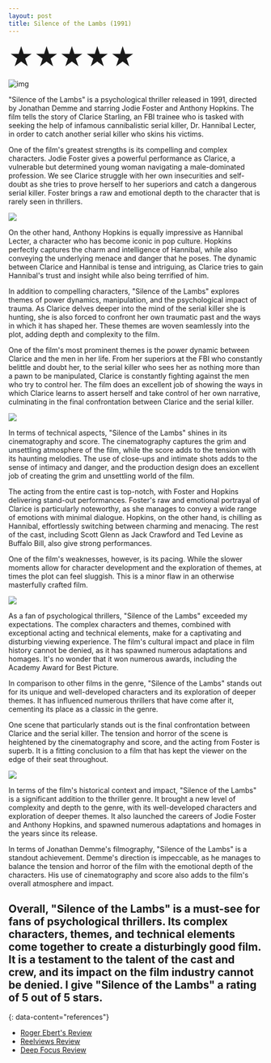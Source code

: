 ```yaml
---
layout: post
title: Silence of the Lambs (1991)
---
```

<font size=7>★★★★★</font>

![img](https://raw.githubusercontent.com/abadari3/abadari3.github.io/master/_images/sevensamurai1.jpeg)

"Silence of the Lambs" is a psychological thriller released in 1991, directed by Jonathan Demme and starring Jodie Foster and Anthony Hopkins. The film tells the story of Clarice Starling, an FBI trainee who is tasked with seeking the help of infamous cannibalistic serial killer, Dr. Hannibal Lecter, in order to catch another serial killer who skins his victims.

One of the film's greatest strengths is its compelling and complex characters. Jodie Foster gives a powerful performance as Clarice, a vulnerable but determined young woman navigating a male-dominated profession. We see Clarice struggle with her own insecurities and self-doubt as she tries to prove herself to her superiors and catch a dangerous serial killer. Foster brings a raw and emotional depth to the character that is rarely seen in thrillers.


<img src="https://raw.githubusercontent.com/abadari3/abadari3.github.io/master/_images/sevensamurai3.png" class="rightfloat" > 

On the other hand, Anthony Hopkins is equally impressive as Hannibal Lecter, a character who has become iconic in pop culture. Hopkins perfectly captures the charm and intelligence of Hannibal, while also conveying the underlying menace and danger that he poses. The dynamic between Clarice and Hannibal is tense and intriguing, as Clarice tries to gain Hannibal's trust and insight while also being terrified of him.

In addition to compelling characters, "Silence of the Lambs" explores themes of power dynamics, manipulation, and the psychological impact of trauma. As Clarice delves deeper into the mind of the serial killer she is hunting, she is also forced to confront her own traumatic past and the ways in which it has shaped her. These themes are woven seamlessly into the plot, adding depth and complexity to the film.


One of the film's most prominent themes is the power dynamic between Clarice and the men in her life. From her superiors at the FBI who constantly belittle and doubt her, to the serial killer who sees her as nothing more than a pawn to be manipulated, Clarice is constantly fighting against the men who try to control her. The film does an excellent job of showing the ways in which Clarice learns to assert herself and take control of her own narrative, culminating in the final confrontation between Clarice and the serial killer.

<img src="https://raw.githubusercontent.com/abadari3/abadari3.github.io/master/_images/sevensamurai4.png" class="leftfloat"> 

In terms of technical aspects, "Silence of the Lambs" shines in its cinematography and score. The cinematography captures the grim and unsettling atmosphere of the film, while the score adds to the tension with its haunting melodies. The use of close-ups and intimate shots adds to the sense of intimacy and danger, and the production design does an excellent job of creating the grim and unsettling world of the film.

The acting from the entire cast is top-notch, with Foster and Hopkins delivering stand-out performances. Foster's raw and emotional portrayal of Clarice is particularly noteworthy, as she manages to convey a wide range of emotions with minimal dialogue. Hopkins, on the other hand, is chilling as Hannibal, effortlessly switching between charming and menacing. The rest of the cast, including Scott Glenn as Jack Crawford and Ted Levine as Buffalo Bill, also give strong performances.

One of the film's weaknesses, however, is its pacing. While the slower moments allow for character development and the exploration of themes, at times the plot can feel sluggish. This is a minor flaw in an otherwise masterfully crafted film.


<img src="https://raw.githubusercontent.com/abadari3/abadari3.github.io/master/_images/sevensamurai6.png" class="rightfloat" > 


As a fan of psychological thrillers, "Silence of the Lambs" exceeded my expectations. The complex characters and themes, combined with exceptional acting and technical elements, make for a captivating and disturbing viewing experience. The film's cultural impact and place in film history cannot be denied, as it has spawned numerous adaptations and homages. It's no wonder that it won numerous awards, including the Academy Award for Best Picture.

In comparison to other films in the genre, "Silence of the Lambs" stands out for its unique and well-developed characters and its exploration of deeper themes. It has influenced numerous thrillers that have come after it, cementing its place as a classic in the genre.

One scene that particularly stands out is the final confrontation between Clarice and the serial killer. The tension and horror of the scene is heightened by the cinematography and score, and the acting from Foster is superb. It is a fitting conclusion to a film that has kept the viewer on the edge of their seat throughout.

<img src="https://raw.githubusercontent.com/abadari3/abadari3.github.io/master/_images/sevensamurai5.png" class="leftfloat"> 


In terms of the film's historical context and impact, "Silence of the Lambs" is a significant addition to the thriller genre. It brought a new level of complexity and depth to the genre, with its well-developed characters and exploration of deeper themes. It also launched the careers of Jodie Foster and Anthony Hopkins, and spawned numerous adaptations and homages in the years since its release.

In terms of Jonathan Demme's filmography, "Silence of the Lambs" is a standout achievement. Demme's direction is impeccable, as he manages to balance the tension and horror of the film with the emotional depth of the characters. His use of cinematography and score also adds to the film's overall atmosphere and impact.

Overall, "Silence of the Lambs" is a must-see for fans of psychological thrillers. Its complex characters, themes, and technical elements come together to create a disturbingly good film. It is a testament to the talent of the cast and crew, and its impact on the film industry cannot be denied. I give "Silence of the Lambs" a rating of 5 out of 5 stars. 
---
{: data-content="references"}
- [Roger Ebert's Review](https://www.rogerebert.com/reviews/great-movie-the-silence-of-the-lambs-1991)
- [Reelviews Review](https://www.reelviews.net/reelviews/silence-of-the-lambs-the)
- [Deep Focus Review](https://deepfocusreview.com/definitives/the-silence-of-the-lambs/)
